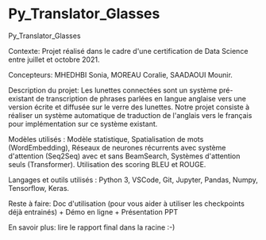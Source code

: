# Py_Translator_Glasses

Py_Translator_Glasses

Contexte:  Projet réalisé dans le cadre d'une certification de Data Science entre juillet et octobre 2021. 

Concepteurs: MHEDHBI Sonia, MOREAU Coralie, SAADAOUI Mounir.

Description du projet: Les lunettes connectées sont un système pré-existant de transcription de phrases parlées en langue anglaise vers une version écrite et diffusée sur le verre des lunettes. Notre projet consiste à réaliser un système automatique de traduction de l'anglais vers le français pour implémentation sur ce système existant. 

Modèles utilisés : Modèle statistique, Spatialisation de mots (WordEmbedding), Réseaux de neurones récurrents avec système d'attention (Seq2Seq) avec et sans BeamSearch, Systèmes d'attention seuls (Transformer). Utilisation des scoring BLEU et ROUGE. 

Langages et outils utilisés : Python 3, VSCode, Git, Jupyter, Pandas, Numpy, Tensorflow, Keras.

Reste à faire: Doc d'utilisation (pour vous aider à utiliser les checkpoints déjà entrainés) + Démo en ligne + Présentation PPT  

En savoir plus: lire le rapport final dans la racine :-)